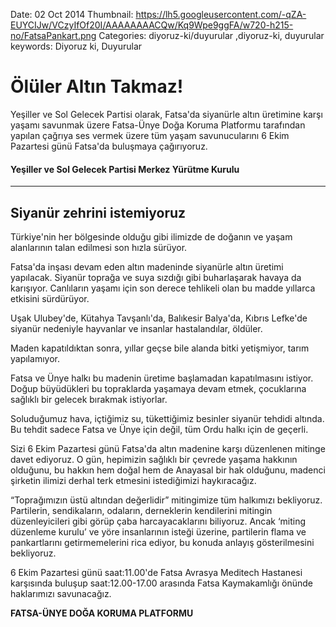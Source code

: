 Date: 02 Oct 2014
Thumbnail: https://lh5.googleusercontent.com/-qZA-EUYCIJw/VCzyIfOf20I/AAAAAAAACQw/Kq9Wpe9ggFA/w720-h215-no/FatsaPankart.png
Categories: diyoruz-ki/duyurular ,diyoruz-ki, duyurular
keywords: Diyoruz ki, Duyurular

# Ölüler Altın Takmaz!

Yeşiller ve Sol Gelecek Partisi olarak,  Fatsa'da siyanürle altın üretimine karşı yaşamı savunmak üzere Fatsa-Ünye Doğa Koruma Platformu tarafından yapılan çağrıya ses vermek üzere tüm yaşam savunucularını 6 Ekim Pazartesi günü Fatsa'da buluşmaya çağırıyoruz.

#### Yeşiller ve Sol Gelecek Partisi Merkez Yürütme Kurulu

---

## Siyanür zehrini istemiyoruz

Türkiye'nin her bölgesinde olduğu gibi ilimizde de doğanın ve yaşam alanlarının talan edilmesi son hızla sürüyor.

Fatsa'da inşası devam eden altın madeninde siyanürle altın üretimi yapılacak. Siyanür toprağa ve suya sızdığı gibi buharlaşarak havaya da karışıyor. Canlıların yaşamı için son derece tehlikeli olan bu madde yıllarca etkisini sürdürüyor.

Uşak Ulubey'de, Kütahya Tavşanlı'da, Balıkesir Balya'da, Kıbrıs Lefke'de siyanür nedeniyle hayvanlar ve insanlar hastalandılar, öldüler.

Maden kapatıldıktan sonra, yıllar geçse bile alanda bitki yetişmiyor, tarım yapılamıyor.

Fatsa ve Ünye halkı bu madenin üretime başlamadan kapatılmasını istiyor. Doğup büyüdükleri bu topraklarda yaşamaya devam etmek, çocuklarına sağlıklı bir gelecek bırakmak istiyorlar.

Soluduğumuz hava, içtiğimiz su, tükettiğimiz besinler siyanür tehdidi altında. Bu tehdit sadece Fatsa ve Ünye için değil, tüm Ordu halkı için de geçerli.

Sizi 6 Ekim Pazartesi günü Fatsa'da altın madenine karşı düzenlenen mitinge davet ediyoruz. O gün, hepimizin sağlıklı bir çevrede yaşama hakkının olduğunu, bu hakkın hem doğal hem de Anayasal bir hak olduğunu, madenci şirketin ilimizi derhal terk etmesini istediğimizi haykıracağız.

 “Toprağımızın üstü altından değerlidir” mitingimize tüm halkımızı bekliyoruz. Partilerin, sendikaların, odaların, derneklerin kendilerini mitingin düzenleyicileri gibi görüp çaba harcayacaklarını biliyoruz. Ancak ‘miting düzenleme kurulu’ ve yöre insanlarının isteği üzerine, partilerin flama ve pankartlarını getirmemelerini rica ediyor, bu konuda anlayış gösterilmesini bekliyoruz.

6 Ekim Pazartesi günü saat:11.00'de Fatsa Avrasya Meditech Hastanesi karşısında buluşup saat:12.00-17.00 arasında Fatsa Kaymakamlığı önünde haklarımızı savunacağız.

**FATSA-ÜNYE DOĞA KORUMA PLATFORMU**
